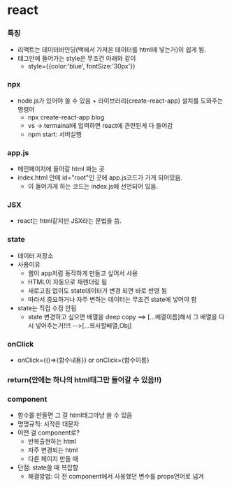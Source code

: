 # react
### 특징
- 리액트는 데이터바인딩(백에서 가져온 데이터를 html에 넣는거)이 쉽게 됨.
- 태그안에 들어가는 style은 무조건 아래와 같이
  - style={{color:'blue', fontSize:'30px'}} 
### npx
- node.js가 있어야 쓸 수 있음 + 라이브러리(create-react-app) 설치를 도와주는 명령어
  - npx create-react-app blog
  - vs -> termainal에 입력하면 react에 관련된게 다 들어감
  - npm start: 서버실행
### app.js
- 메인페이지에 들어갈 html 짜는 곳
- index.html 안에 id="root"인 곳에 app.js코드가 가게 되어있음.
  - 이 들어가게 하는 코드는 index.js에 선언되어 있음.
### JSX
- react는 html같지만 JSX라는 문법을 씀.
### state
- 데이터 저장소
- 사용이유
  - 웹이 app처럼 동작하게 만들고 싶어서 사용
  - HTML이 자동으로 재렌더링 됨
  - 새로고침 없이도 state데이터가 변경 되면 바로 반영 됨
  - 따라서 중요하거나 자주 변하는 데이터는 무조건 state에 넣어야 함
- state는 직접 수정 안됨
  - state 변경하고 싶으면 배열을 deep copy ==> [...배열이름]해서 그 배열을 다시 넣어주는거!!!! -->[...복사할배열,Obj]
### onClick
- onClick={()=>{함수내용}} or onClick={함수이름}
### return(안에는 하나의 html태그만 들어갈 수 있음!!)
### component
- 함수를 만들면 그 걸 html태그마냥 쓸 수 있음
- 명명규칙: 시작은 대문자
- 어떤 걸 component로?
	- 반복출현하는 html
	- 자주 변경되는 html
	- 다른 페이지 만들 때
- 단점: state쓸 때 복잡함
	- 해결방법: 이 전 component에서 사용했던 변수를 props언어로 넘겨
